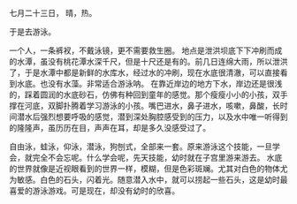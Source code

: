 <!--
author: Jimersy Lee
head: 
date: 2014-07-23
title: 游泳杂感
tags: BLOG
images: 
category: thoughts
status: publish
summary: 游泳杂感
-->



七月二十三日， 晴，热。

于是去游泳。

一个人，一条裤衩，不戴泳镜，更不需要救生圈。
地点是泄洪坝底下下冲刷而成的水潭，虽没有桃花潭水深千尺，但是十尺还是有的。前几日连绵大雨，所以泄洪了，于是水潭中都是新鲜的水库水，经过水的冲刷，现在水底很清澈，可以直接看到水底。也没有水藻。非常适合游泳呐。
在靠近岸边的地方下水，岸边还是很浅的，踩着圆润的水底砂石，仿佛有种回到童年的感觉。那个瘦瘦小小的小孩，双手撑在河底，双脚扑腾着学习游泳的小孩。嘴巴进水，鼻子进水，咳嗽，鼻酸，长时间潜水后强烈想要呼吸的感觉，潜到深处胸腔感受到的压力，以及水中唯一听得到的隆隆声，虽历历在目，声声在耳，却是多久没感受过了。

自由泳，蛙泳，仰泳，潜泳，狗刨式，全部来一套。原来游泳这个技能，一旦学会，就完全不会忘呢。什么学会呢，先天技能，幼时就在子宫里游来游去。
水底的世界就像是近视眼看到的世界一样，模糊，但是色彩斑斓。尤其对白色的物体尤为敏感。白色的石头，闪着光。随意潜入水中，就可以捞起一些石头，这是幼时最喜爱的游泳游戏。可是现在，却没有幼时的欣喜。


